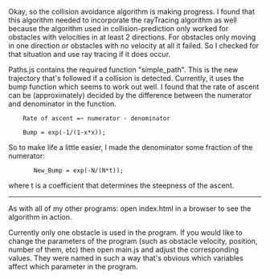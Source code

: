 Okay, so the collision avoidance algorithm is making progress. I found that this algorithm needed to incorporate the rayTracing algorithm
as well because the algorithm used in collision-prediction only worked for obstacles with velocities in at least 2 directions. For obstacles only
moving in one direction or obstacles with no velocity at all it failed. So I checked for that situation and use ray tracing if it does occur.

Paths.js contains the required function "simple_path". This is the new trajectory that's followed if a collision is detected. Currently, it
uses the bump function which seems to work out well. I found that the rate of ascent can be (approximately) decided by the difference between the numerator and 
denominator in the function.

	    Rate of ascent =~ numerator - denominator

	    Bump = exp(-1/(1-x*x));

So to make life a little easier, I made the denominator some fraction of the numerator:

      	   New_Bump = exp(-N/(N*t));

where t is a coefficient that determines the steepness of the ascent.

---------------------------------------------------------------------------------------------------------------------------------------------------

As with all of my other programs: open index.html in a browser to see the algorithm in action. 

Currently only one obstacle is used in the program. If you would like to change the parameters of the program (such as obstacle velocity, position,
number of them, etc) then open main.js and adjust the corresponding values. They were named in such a way that's obvious which variables affect
which parameter in the program.

